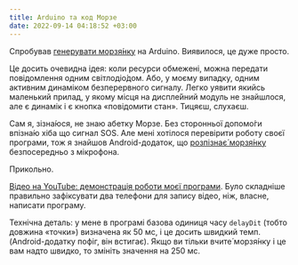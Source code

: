 ```yaml
---
title: Arduino та код Морзе
date: 2022-09-14 04:18:52 +03:00
---
```


Спробував [генерувати морзя́нку][1] на Arduino. Виявилося, це дуже просто.

Це досить очевидна ідея: коли ресурси обмежені, можна передати повідомлення одним світлодіо́дом. Або, у моєму випадку, одним активним динаміком безперервного сигналу. Легко уявити якийсь маленький прилад, у якому місця на диспле́йний модуль не знайшлося, але є динамік і є кнопка «повідомити стан». Тицяєш, слухаєш.

Сам я, зізна́юся, не знаю абетку Морзе. Без сторонньої допомо́ги впізна́ю хіба що сигнал SOS. Але мені хотілося перевірити роботу своєї програми, тож я знайшов Android-додаток, що [розпізнає́ морзя́нку][2] безпосередньо з мікрофона.

Прикольно.

[Відео на YouTube: демонстрація роботи моєї програми][3]. Було складніше правильно зафіксувати два телефони для запису відео, ніж, власне, написати програму.

Технічна деталь: у мене в програмі базова одиниця часу `delayDit` (тобто довжина «точки») визначена як&nbsp;50&nbsp;мс, і це досить швидкий темп. (Android-додатку пофіг, він встигає). Якщо ви тільки вчите́ морзя́нку і це вам надто швидко, то змініть значення на&nbsp;250&nbsp;мс.

[1]: https://github.com/kastaneda/arduino_sandbox/blob/master/morse/morse.ino
[2]: https://play.google.com/store/apps/details?id=org.jfedor.morsecode
[3]: https://www.youtube.com/watch?v=-QA0g3zUYKU
